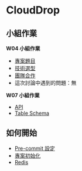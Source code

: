 # CloudDrop

## 小組作業

**W04 小組作業**

-   [專案題目](docs/planning/project.md)
-   [技術選型](docs/planning/technology_selection.md)
-   [團隊合作](docs/planning/teamwork.md)
-   這次討論中遇到的問題：無

**W07 小組作業**

-   [API](docs/planning/api.md)
-   [Table Schema](docs/planning/table_schema.md)

## 如何開始

-   [Pre-commit 設定](docs/project_setup/pre-commit_setup.md)
-   [專案初始化](docs/project_setup/project_init.md)
-   [Redis](docs/project_setup/redis.md)

